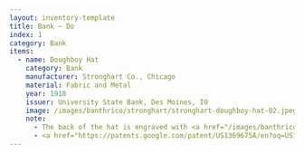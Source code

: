 ```yaml
---
layout: inventory-template
title: Bank ~ Do
index: 1
category: Bank
items:
  - name: Doughboy Hat
    category: Bank
    manufacturer: Stronghart Co., Chicago
    material: Fabric and Metal
    year: 1918
    issuer: University State Bank, Des Moines, IO
    image: /images/banthrico/stronghart/stronghart-doughboy-hat-02.jpeg
    note: 
      - The back of the hat is engraved with <a href="/images/banthrico/stronghart/stronghart-doughboy-hat-03.jpeg" data-lightbox="hat-03">STRONGHART CO., CHICAGO. U.S.A PATENTED</a>
      - <a href="https://patents.google.com/patent/US1369675A/en?oq=US1369675A" target="_blank">Patent US1369675A</a>
---
```

